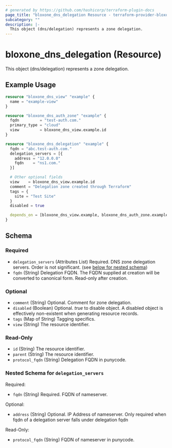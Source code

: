 ```yaml
---
# generated by https://github.com/hashicorp/terraform-plugin-docs
page_title: "bloxone_dns_delegation Resource - terraform-provider-bloxone"
subcategory: ""
description: |-
  This object (dns/delegation) represents a zone delegation.
---
```


# bloxone_dns_delegation (Resource)

This object (dns/delegation) represents a zone delegation.

## Example Usage

```terraform
resource "bloxone_dns_view" "example" {
  name = "example-view"
}

resource "bloxone_dns_auth_zone" "example" {
  fqdn         = "test-auth.com."
  primary_type = "cloud"
  view         = bloxone_dns_view.example.id
}

resource "bloxone_dns_delegation" "example" {
  fqdn = "abc.test-auth.com."
  delegation_servers = [{
    address = "12.0.0.0"
    fqdn    = "ns1.com."
  }]

  # Other optional fields
  view    = bloxone_dns_view.example.id
  comment = "Delegation zone created through Terraform"
  tags = {
    site = "Test Site"
  }
  disabled = true

  depends_on = [bloxone_dns_view.example, bloxone_dns_auth_zone.example]
}
```

<!-- schema generated by tfplugindocs -->
## Schema

### Required

- `delegation_servers` (Attributes List) Required. DNS zone delegation servers. Order is not significant. (see [below for nested schema](#nestedatt--delegation_servers))
- `fqdn` (String) Delegation FQDN. The FQDN supplied at creation will be converted to canonical form.  Read-only after creation.

### Optional

- `comment` (String) Optional. Comment for zone delegation.
- `disabled` (Boolean) Optional. _true_ to disable object. A disabled object is effectively non-existent when generating resource records.
- `tags` (Map of String) Tagging specifics.
- `view` (String) The resource identifier.

### Read-Only

- `id` (String) The resource identifier.
- `parent` (String) The resource identifier.
- `protocol_fqdn` (String) Delegation FQDN in punycode.

<a id="nestedatt--delegation_servers"></a>
### Nested Schema for `delegation_servers`

Required:

- `fqdn` (String) Required. FQDN of nameserver.

Optional:

- `address` (String) Optional. IP Address of nameserver.  Only required when fqdn of a delegation server falls under delegation fqdn

Read-Only:

- `protocol_fqdn` (String) FQDN of nameserver in punycode.
